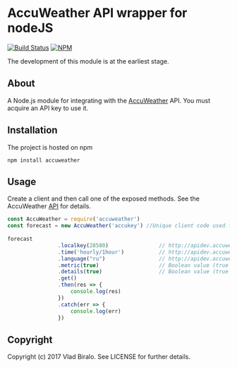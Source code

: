 AccuWeather API wrapper for nodeJS
==============================

[![Build Status](https://travis-ci.org/VBIralo/accuweather.svg?branch=master)](https://travis-ci.org/VBIralo/accuweather)
[![NPM](https://nodei.co/npm/accuweather.png?downloadRank=true&stars=true)](https://nodei.co/npm/accuweather/)

The development of this module is at the earliest stage.


About
-----

A Node.js module for integrating with the [AccuWeather](http://accuweather.com) API. You must acquire an API key to use it.


Installation
------------

The project is hosted on npm

    npm install accuweather

Usage
-----

Create a client and then call one of the exposed methods. See the 
AccuWeather [API](http://apidev.accuweather.com/developers/) for details.

```javascript
const AccuWeather = require('accuweather')
const forecast = new AccuWeather('accukey') //Unique client code used for identification and authorization purposes. Contact AccuWeather to receive an API key.
  
forecast
				.localkey(28580)				// http://apidev.accuweather.com/developers/locationsAPIguide
				.time('hourly/1hour')			// http://apidev.accuweather.com/developers/forecastsAPIguide
				.language("ru")					// http://apidev.accuweather.com/developers/languages
				.metric(true)					// Boolean value (true or false) that specifies to return the data in either metric (=true) or imperial units 
				.details(true)					// Boolean value (true or false) that specifies whether or not to include a truncated version of the forecasts object or the full object (details = true)
				.get()
				.then(res => {
					console.log(res)
				})
				.catch(err => {
					console.log(err)
				})
```

Copyright
---------

Copyright (c) 2017 Vlad Biralo. See LICENSE for further details.
